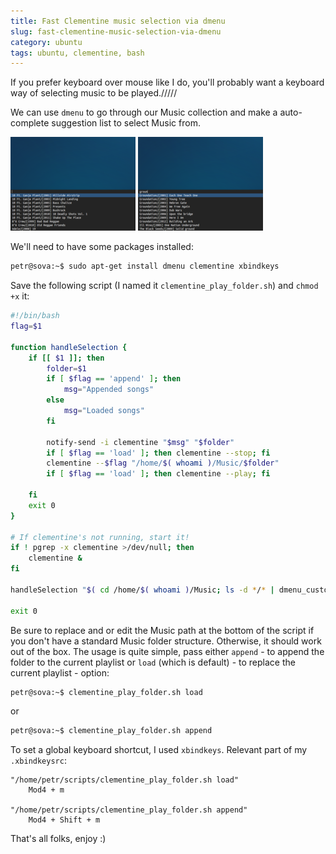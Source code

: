 ```yaml
---
title: Fast Clementine music selection via dmenu
slug: fast-clementine-music-selection-via-dmenu
category: ubuntu
tags: ubuntu, clementine, bash
---
```


If you prefer keyboard over mouse like I do, you'll probably want a keyboard way of selecting music to be played./////

We can use `dmenu` to go through our Music collection and make a auto-complete suggestion list to select Music from.

[![Default selection view.](images/thumbs/2014-01-02-fast-clementine-music-selection-via-dmenu_1.png)](images/2014-01-02-fast-clementine-music-selection-via-dmenu_1.png)
[![Start typing letters to filter the collection.](images/thumbs/2014-01-02-fast-clementine-music-selection-via-dmenu_2.png)](images/2014-01-02-fast-clementine-music-selection-via-dmenu_2.png)

We'll need to have some packages installed:

```bash
petr@sova:~$ sudo apt-get install dmenu clementine xbindkeys
```

Save the following script (I named it `clementine_play_folder.sh`) and `chmod +x` it:

```bash
#!/bin/bash
flag=$1

function handleSelection {
	if [[ $1 ]]; then
		folder=$1
		if [ $flag == 'append' ]; then
			msg="Appended songs"
		else
			msg="Loaded songs"
		fi
		
		notify-send -i clementine "$msg" "$folder"
		if [ $flag == 'load' ]; then clementine --stop; fi
		clementine --$flag "/home/$( whoami )/Music/$folder"
		if [ $flag == 'load' ]; then clementine --play; fi

	fi
	exit 0
}

# If clementine's not running, start it!
if ! pgrep -x clementine >/dev/null; then
	clementine &
fi

handleSelection "$( cd /home/$( whoami )/Music; ls -d */* | dmenu_custom )"

exit 0
```

Be sure to replace and or edit the Music path at the bottom of the script if you  don't have a standard Music folder structure. Otherwise, it should work out of the box. The usage is quite simple, pass either `append` - to append the folder to the current playlist or `load` (which is default) - to replace the current playlist - option:

```bash
petr@sova:~$ clementine_play_folder.sh load
```

or

```bash
petr@sova:~$ clementine_play_folder.sh append
```

To set a global keyboard shortcut, I used `xbindkeys`. Relevant part of my `.xbindkeysrc`:

	"/home/petr/scripts/clementine_play_folder.sh load"
		Mod4 + m

	"/home/petr/scripts/clementine_play_folder.sh append"
		Mod4 + Shift + m

That's all folks, enjoy :)